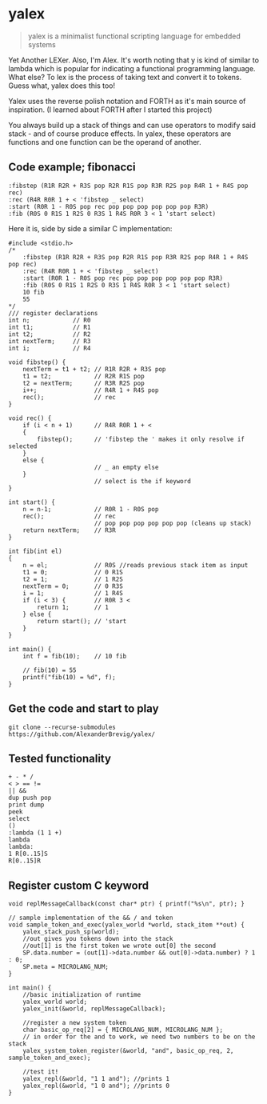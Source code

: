 # yalex

> yalex is a minimalist functional scripting language for embedded systems

Yet Another LEXer. Also, I'm Alex.
It's worth noting that y is kind of similar to lambda which is popular for indicating a functional programming language.
What else? To lex is the process of taking text and convert it to tokens. Guess what, yalex does this too!

Yalex uses the reverse polish notation and FORTH as it's main source of inspiration. (I learned about FORTH after I started this project)

You always build up a stack of things and can use operators to modify said stack - and of course produce effects. In yalex, these operators are functions and one function can be the operand of another.

## Code example; fibonacci

    :fibstep (R1R R2R + R3S pop R2R R1S pop R3R R2S pop R4R 1 + R4S pop rec)
    :rec (R4R R0R 1 + < 'fibstep _ select)
    :start (R0R 1 - R0S pop rec pop pop pop pop pop pop R3R)
    :fib (R0S 0 R1S 1 R2S 0 R3S 1 R4S R0R 3 < 1 'start select)

Here it is, side by side a similar C implementation:

    #include <stdio.h>
    /*  
        :fibstep (R1R R2R + R3S pop R2R R1S pop R3R R2S pop R4R 1 + R4S pop rec)
        :rec (R4R R0R 1 + < 'fibstep _ select)
        :start (R0R 1 - R0S pop rec pop pop pop pop pop pop R3R)
        :fib (R0S 0 R1S 1 R2S 0 R3S 1 R4S R0R 3 < 1 'start select)
        10 fib
        55
    */
    /// register declarations
    int n;            // R0
    int t1;           // R1
    int t2;           // R2
    int nextTerm;     // R3
    int i;            // R4

    void fibstep() {
        nextTerm = t1 + t2; // R1R R2R + R3S pop
        t1 = t2;			// R2R R1S pop
        t2 = nextTerm;		// R3R R2S pop
        i++;				// R4R 1 + R4S pop
        rec();				// rec
    }

    void rec() {
        if (i < n + 1)      // R4R R0R 1 + <
        {
            fibstep();      // 'fibstep the ' makes it only resolve if selected
        }
        else {
                            // _ an empty else 
        }  
                            // select is the if keyword 
    }

    int start() {
        n = n-1;            // R0R 1 - R0S pop
        rec();              // rec
                            // pop pop pop pop pop pop (cleans up stack)
        return nextTerm;    // R3R
    }

    int fib(int el)     
    {   
        n = el;             // R0S //reads previous stack item as input
        t1 = 0;             // 0 R1S
        t2 = 1;             // 1 R2S
        nextTerm = 0;       // 0 R3S
        i = 1;              // 1 R4S
        if (i < 3) {        // R0R 3 <
            return 1;       // 1
        } else {
            return start(); // 'start
        }
    }

    int main() {
        int f = fib(10);    // 10 fib

        // fib(10) = 55
        printf("fib(10) = %d", f); 
    }

## Get the code and start to play

	git clone --recurse-submodules https://github.com/AlexanderBrevig/yalex/

## Tested functionality

	+ - * /
	< > == !=
	|| &&
	dup push pop
	print dump
	peek
	select
	()
	:lambda (1 1 +)
	lambda
	lambda:
	1 R[0..15]S
	R[0..15]R

## Register custom C keyword

	void replMessageCallback(const char* ptr) { printf("%s\n", ptr); }

	// sample implementation of the && / and token
	void sample_token_and_exec(yalex_world *world, stack_item **out) {
		yalex_stack_push_sp(world);
		//out gives you tokens down into the stack
		//out[1] is the first token we wrote out[0] the second
		SP.data.number = (out[1]->data.number && out[0]->data.number) ? 1 : 0;
		SP.meta = MICROLANG_NUM;
	}

	int main() {
		//basic initialization of runtime
		yalex_world world;
		yalex_init(&world, replMessageCallback);

		//register a new system token
		char basic_op_req[2] = { MICROLANG_NUM, MICROLANG_NUM };
		// in order for the and to work, we need two numbers to be on the stack
		yalex_system_token_register(&world, "and", basic_op_req, 2, sample_token_and_exec);

		//test it!
		yalex_repl(&world, "1 1 and"); //prints 1
		yalex_repl(&world, "1 0 and"); //prints 0
	}
